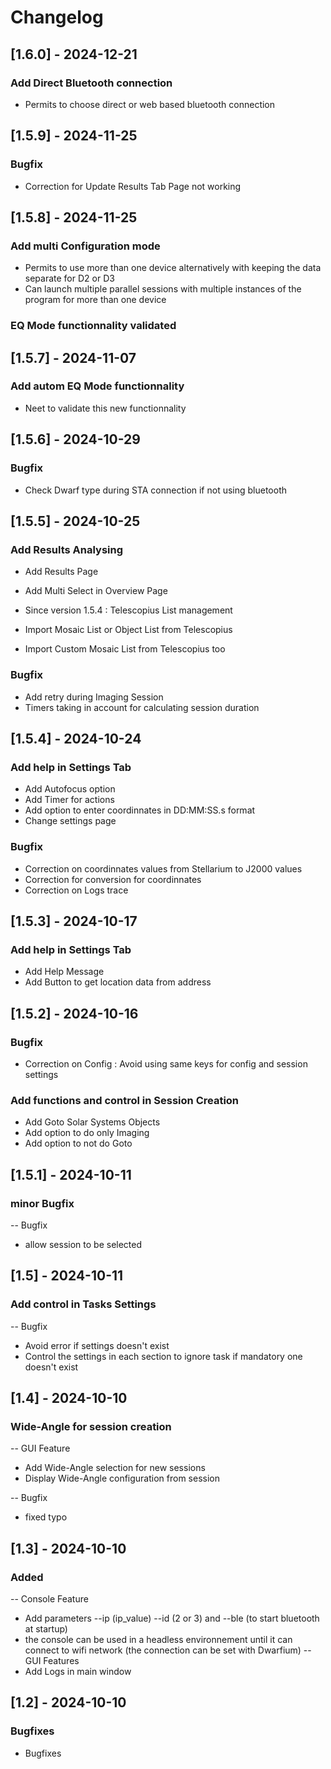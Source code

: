# Changelog

## [1.6.0] - 2024-12-21

### Add Direct Bluetooth connection
- Permits to choose direct or web based bluetooth connection

## [1.5.9] - 2024-11-25

### Bugfix
- Correction for Update Results Tab Page not working

## [1.5.8] - 2024-11-25

### Add multi Configuration mode
- Permits to use more than one device alternatively with keeping the data separate for D2 or D3
- Can launch multiple parallel sessions with multiple instances of the program for more than one device

###  EQ Mode functionnality validated

## [1.5.7] - 2024-11-07

### Add autom EQ Mode functionnality
- Neet to validate this new functionnality

## [1.5.6] - 2024-10-29

### Bugfix
- Check Dwarf type during STA connection if not using bluetooth

## [1.5.5] - 2024-10-25

### Add Results Analysing
- Add Results Page
- Add Multi Select in Overview Page

- Since version 1.5.4 : Telescopius List management
- Import Mosaic List or Object List from Telescopius
- Import Custom Mosaic List from Telescopius too
 
### Bugfix
- Add retry during Imaging Session
- Timers taking in account for calculating session duration

## [1.5.4] - 2024-10-24

### Add help in Settings Tab
- Add Autofocus option
- Add Timer for actions
- Add option to enter coordinnates in DD:MM:SS.s format
- Change settings page 

### Bugfix
- Correction on coordinnates values from Stellarium to J2000 values
- Correction for conversion for coordinnates
- Correction on Logs trace

## [1.5.3] - 2024-10-17

### Add help in Settings Tab
- Add Help Message
- Add Button to get location data from address

## [1.5.2] - 2024-10-16

### Bugfix
- Correction on Config : Avoid using same keys for config and session settings

### Add functions and control in Session Creation

- Add Goto Solar Systems Objects
- Add option to do only Imaging
- Add option to not do Goto

## [1.5.1] - 2024-10-11

### minor Bugfix

-- Bugfix

- allow session to be selected

## [1.5] - 2024-10-11

### Add control in Tasks Settings

-- Bugfix

- Avoid error if settings doesn't exist
- Control the settings in each section to ignore task if mandatory one doesn't exist

## [1.4] - 2024-10-10

### Wide-Angle for session creation

-- GUI Feature

- Add Wide-Angle selection for new sessions
- Display Wide-Angle configuration from session

-- Bugfix

- fixed typo

## [1.3] - 2024-10-10

### Added

-- Console Feature

- Add parameters --ip (ip_value) --id (2 or 3) and --ble (to start bluetooth at startup)
- the console can be used in a headless environnement until it can connect to wifi network (the connection can be set with Dwarfium)
-- GUI Features
- Add Logs in main window

## [1.2] - 2024-10-10

### Bugfixes

- Bugfixes
